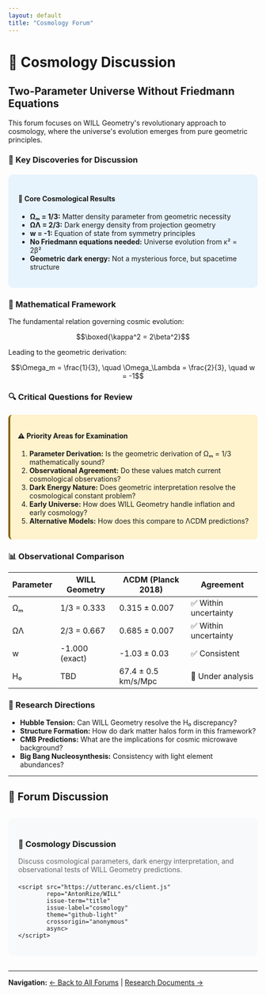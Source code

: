 ```yaml
---
layout: default
title: "Cosmology Forum"
---
```


# 🌌 Cosmology Discussion

## Two-Parameter Universe Without Friedmann Equations

This forum focuses on WILL Geometry's revolutionary approach to cosmology, where the universe's evolution emerges from pure geometric principles.

### 🔬 Key Discoveries for Discussion

<div style="background: #e8f4fd; padding: 20px; border-radius: 10px; margin: 20px 0;">
    <h4>🎯 Core Cosmological Results</h4>
    <ul>
        <li><strong>Ωₘ = 1/3:</strong> Matter density parameter from geometric necessity</li>
        <li><strong>ΩΛ = 2/3:</strong> Dark energy density from projection geometry</li>
        <li><strong>w = -1:</strong> Equation of state from symmetry principles</li>
        <li><strong>No Friedmann equations needed:</strong> Universe evolution from κ² = 2β²</li>
        <li><strong>Geometric dark energy:</strong> Not a mysterious force, but spacetime structure</li>
    </ul>
</div>

### 📐 Mathematical Framework

The fundamental relation governing cosmic evolution:

$$\boxed{\kappa^2 = 2\beta^2}$$

Leading to the geometric derivation:

$$\Omega_m = \frac{1}{3}, \quad \Omega_\Lambda = \frac{2}{3}, \quad w = -1$$

### 🔍 Critical Questions for Review

<div style="background: #fff3cd; padding: 15px; border-radius: 8px; border-left: 4px solid #856404; margin: 20px 0;">
    <h4>⚠️ Priority Areas for Examination</h4>
    <ol>
        <li><strong>Parameter Derivation:</strong> Is the geometric derivation of Ωₘ = 1/3 mathematically sound?</li>
        <li><strong>Observational Agreement:</strong> Do these values match current cosmological observations?</li>
        <li><strong>Dark Energy Nature:</strong> Does geometric interpretation resolve the cosmological constant problem?</li>
        <li><strong>Early Universe:</strong> How does WILL Geometry handle inflation and early cosmology?</li>
        <li><strong>Alternative Models:</strong> How does this compare to ΛCDM predictions?</li>
    </ol>
</div>

### 📊 Observational Comparison

| Parameter | WILL Geometry | ΛCDM (Planck 2018) | Agreement |
|-----------|---------------|---------------------|-----------|
| Ωₘ | 1/3 = 0.333 | 0.315 ± 0.007 | ✅ Within uncertainty |
| ΩΛ | 2/3 = 0.667 | 0.685 ± 0.007 | ✅ Within uncertainty |
| w | -1.000 (exact) | -1.03 ± 0.03 | ✅ Consistent |
| H₀ | TBD | 67.4 ± 0.5 km/s/Mpc | 🔄 Under analysis |

### 🤝 Research Directions

- **Hubble Tension:** Can WILL Geometry resolve the H₀ discrepancy?
- **Structure Formation:** How do dark matter halos form in this framework?
- **CMB Predictions:** What are the implications for cosmic microwave background?
- **Big Bang Nucleosynthesis:** Consistency with light element abundances?

---

## 💬 Forum Discussion

<div style="background: #f8f9fa; padding: 20px; border-radius: 10px; margin: 30px 0;">
    <h3>🔬 Cosmology Discussion</h3>
    <p style="color: #666; margin-bottom: 20px;">
        Discuss cosmological parameters, dark energy interpretation, and observational tests of WILL Geometry predictions.
    </p>
    
    <script src="https://utteranc.es/client.js"
            repo="AntonRize/WILL"
            issue-term="title"
            issue-label="cosmology"
            theme="github-light"
            crossorigin="anonymous"
            async>
    </script>
</div>

---

**Navigation:** [← Back to All Forums](/WILL/discussions/) | [Research Documents →](/WILL/)